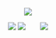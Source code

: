 <div align="center">
  
![](https://komarev.com/ghpvc/?username=croomf&color=lightgrey)  

![](https://file.garden/ZePk4xqOoVX2prf4/graphics/30)
[![](https://file.garden/ZePk4xqOoVX2prf4/recolour/42)](https://rentry.org/squishy)⠀⠀⠀[![](https://file.garden/ZePk4xqOoVX2prf4/recolour/41)](https://retrospring.net/@gundam)

